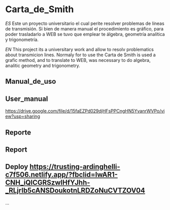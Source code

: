 # Carta_de_Smith
*ES* Este un proyecto universitario el cual perite resolver problemas de líneas de transmisión.
Si bien de manera manual el procedimiento es gráfico, para poder trasladarlo a WEB se tuvo que
emplear te álgebra, geometría analítica y trigonometría.

*EN* This project its a universitary work and allow to resolv problematics about transmicion lines.
Normaly for to use the Carta de Smith is used a grafic method, and to translate to WEB, was necessary to do algebra, analitic geometry and trigonometry.

## Manual_de_uso 
## User_manual
https://drive.google.com/file/d/15faEZPd029djHFsPPCngHN5YvanrWVPo/view?usp=sharing

## Reporte 
## Report

## Deploy https://trusting-ardinghelli-c7f506.netlify.app/?fbclid=IwAR1-CNH_iQlCGRSzwlHfYJhh-_RLjrlb5cANSDoukotnLRDZoNuCVTZOV04
...
